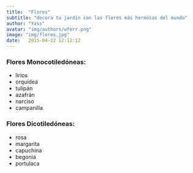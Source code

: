 ```yaml
---
title:  "Flores"
subtitle: "decora tu jardín con las flores más hermosas del mundo"
author: "Yass"
avatar: "img/authors/wferr.png"
image: "img/flores.jpg"
date:   2015-04-22 12:12:12
---
```


### Flores Monocotiledóneas: 
- lirios
- orquídea
- tulipán
- azafrán
- narciso 
- campanilla

### Flores Dicotiledóneas: 
- rosa
- margarita
- capuchina
- begonia 
- portulaca